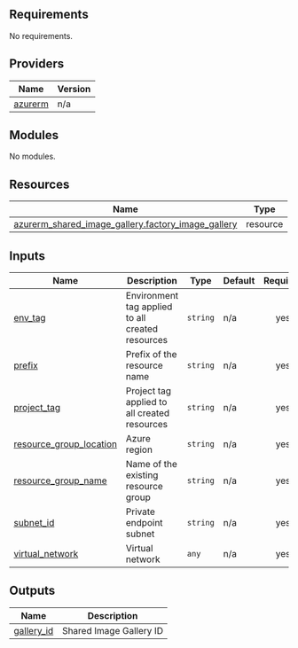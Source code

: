 <!-- BEGIN_TF_DOCS -->
## Requirements

No requirements.

## Providers

| Name | Version |
|------|---------|
| <a name="provider_azurerm"></a> [azurerm](#provider\_azurerm) | n/a |

## Modules

No modules.

## Resources

| Name | Type |
|------|------|
| [azurerm_shared_image_gallery.factory_image_gallery](https://registry.terraform.io/providers/hashicorp/azurerm/latest/docs/resources/shared_image_gallery) | resource |

## Inputs

| Name | Description | Type | Default | Required |
|------|-------------|------|---------|:--------:|
| <a name="input_env_tag"></a> [env\_tag](#input\_env\_tag) | Environment tag applied to all created resources | `string` | n/a | yes |
| <a name="input_prefix"></a> [prefix](#input\_prefix) | Prefix of the resource name | `string` | n/a | yes |
| <a name="input_project_tag"></a> [project\_tag](#input\_project\_tag) | Project tag applied to all created resources | `string` | n/a | yes |
| <a name="input_resource_group_location"></a> [resource\_group\_location](#input\_resource\_group\_location) | Azure region | `string` | n/a | yes |
| <a name="input_resource_group_name"></a> [resource\_group\_name](#input\_resource\_group\_name) | Name of the existing resource group | `string` | n/a | yes |
| <a name="input_subnet_id"></a> [subnet\_id](#input\_subnet\_id) | Private endpoint subnet | `string` | n/a | yes |
| <a name="input_virtual_network"></a> [virtual\_network](#input\_virtual\_network) | Virtual network | `any` | n/a | yes |

## Outputs

| Name | Description |
|------|-------------|
| <a name="output_gallery_id"></a> [gallery\_id](#output\_gallery\_id) | Shared Image Gallery ID |
<!-- END_TF_DOCS -->